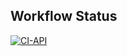 ## Workflow Status
[![CI-API](https://github.com/avans-devops/avans-devops-2324-danieline/actions/workflows/CI-API.yml/badge.svg)](https://github.com/avans-devops/avans-devops-2324-danieline/actions/workflows/CI-API.yml)
